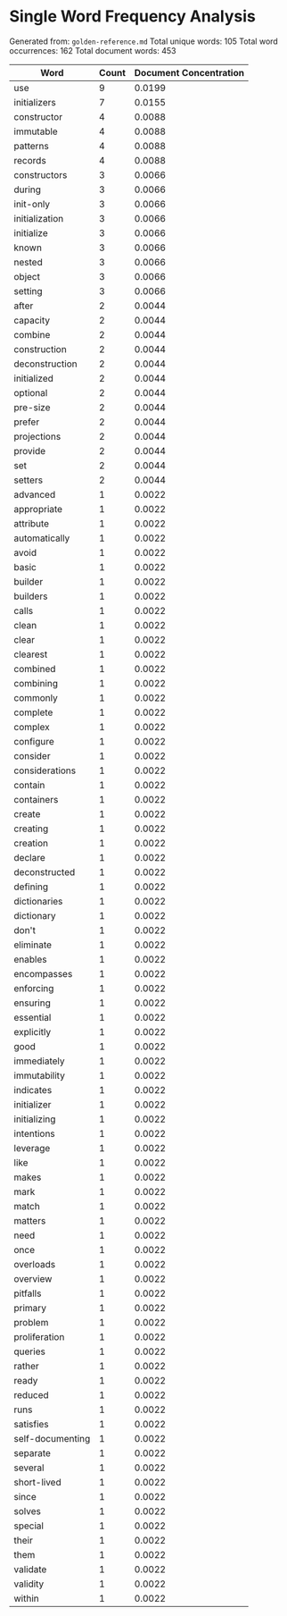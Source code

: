 # Single Word Frequency Analysis

Generated from: `golden-reference.md`
Total unique words: 105
Total word occurrences: 162
Total document words: 453

| Word | Count | Document Concentration |
|------|-------|------------------------|
| use | 9 | 0.0199 |
| initializers | 7 | 0.0155 |
| constructor | 4 | 0.0088 |
| immutable | 4 | 0.0088 |
| patterns | 4 | 0.0088 |
| records | 4 | 0.0088 |
| constructors | 3 | 0.0066 |
| during | 3 | 0.0066 |
| init-only | 3 | 0.0066 |
| initialization | 3 | 0.0066 |
| initialize | 3 | 0.0066 |
| known | 3 | 0.0066 |
| nested | 3 | 0.0066 |
| object | 3 | 0.0066 |
| setting | 3 | 0.0066 |
| after | 2 | 0.0044 |
| capacity | 2 | 0.0044 |
| combine | 2 | 0.0044 |
| construction | 2 | 0.0044 |
| deconstruction | 2 | 0.0044 |
| initialized | 2 | 0.0044 |
| optional | 2 | 0.0044 |
| pre-size | 2 | 0.0044 |
| prefer | 2 | 0.0044 |
| projections | 2 | 0.0044 |
| provide | 2 | 0.0044 |
| set | 2 | 0.0044 |
| setters | 2 | 0.0044 |
| advanced | 1 | 0.0022 |
| appropriate | 1 | 0.0022 |
| attribute | 1 | 0.0022 |
| automatically | 1 | 0.0022 |
| avoid | 1 | 0.0022 |
| basic | 1 | 0.0022 |
| builder | 1 | 0.0022 |
| builders | 1 | 0.0022 |
| calls | 1 | 0.0022 |
| clean | 1 | 0.0022 |
| clear | 1 | 0.0022 |
| clearest | 1 | 0.0022 |
| combined | 1 | 0.0022 |
| combining | 1 | 0.0022 |
| commonly | 1 | 0.0022 |
| complete | 1 | 0.0022 |
| complex | 1 | 0.0022 |
| configure | 1 | 0.0022 |
| consider | 1 | 0.0022 |
| considerations | 1 | 0.0022 |
| contain | 1 | 0.0022 |
| containers | 1 | 0.0022 |
| create | 1 | 0.0022 |
| creating | 1 | 0.0022 |
| creation | 1 | 0.0022 |
| declare | 1 | 0.0022 |
| deconstructed | 1 | 0.0022 |
| defining | 1 | 0.0022 |
| dictionaries | 1 | 0.0022 |
| dictionary | 1 | 0.0022 |
| don't | 1 | 0.0022 |
| eliminate | 1 | 0.0022 |
| enables | 1 | 0.0022 |
| encompasses | 1 | 0.0022 |
| enforcing | 1 | 0.0022 |
| ensuring | 1 | 0.0022 |
| essential | 1 | 0.0022 |
| explicitly | 1 | 0.0022 |
| good | 1 | 0.0022 |
| immediately | 1 | 0.0022 |
| immutability | 1 | 0.0022 |
| indicates | 1 | 0.0022 |
| initializer | 1 | 0.0022 |
| initializing | 1 | 0.0022 |
| intentions | 1 | 0.0022 |
| leverage | 1 | 0.0022 |
| like | 1 | 0.0022 |
| makes | 1 | 0.0022 |
| mark | 1 | 0.0022 |
| match | 1 | 0.0022 |
| matters | 1 | 0.0022 |
| need | 1 | 0.0022 |
| once | 1 | 0.0022 |
| overloads | 1 | 0.0022 |
| overview | 1 | 0.0022 |
| pitfalls | 1 | 0.0022 |
| primary | 1 | 0.0022 |
| problem | 1 | 0.0022 |
| proliferation | 1 | 0.0022 |
| queries | 1 | 0.0022 |
| rather | 1 | 0.0022 |
| ready | 1 | 0.0022 |
| reduced | 1 | 0.0022 |
| runs | 1 | 0.0022 |
| satisfies | 1 | 0.0022 |
| self-documenting | 1 | 0.0022 |
| separate | 1 | 0.0022 |
| several | 1 | 0.0022 |
| short-lived | 1 | 0.0022 |
| since | 1 | 0.0022 |
| solves | 1 | 0.0022 |
| special | 1 | 0.0022 |
| their | 1 | 0.0022 |
| them | 1 | 0.0022 |
| validate | 1 | 0.0022 |
| validity | 1 | 0.0022 |
| within | 1 | 0.0022 |
